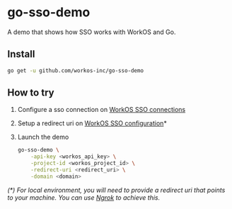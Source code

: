 # go-sso-demo

A demo that shows how SSO works with WorkOS and Go.

## Install

```sh
go get -u github.com/workos-inc/go-sso-demo
```

## How to try

1. Configure a sso connection on [WorkOS SSO connections](https://dashboard.workos.com/sso/connections)
2. Setup a redirect uri on [WorkOS SSO configuration](https://dashboard.workos.com/sso/configuration)*
3. Launch the demo

    ```sh
    go-sso-demo \
        -api-key <workos_api_key> \
        -project-id <workos_project_id> \
        -redirect-uri <redirect_uri> \
        -domain <domain>
    ```

*(\*) For local environment, you will need to provide a redirect uri that points to your machine. You can use [Ngrok](https://ngrok.com) to achieve this.*
